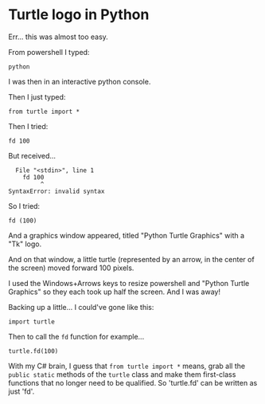 ﻿# Turtle logo in Python

Err... this was almost too easy.

From powershell I typed:

    python

I was then in an interactive python console.

Then I just typed:

    from turtle import *


Then I tried:

    fd 100

But received...

      File "<stdin>", line 1
        fd 100
             ^
    SyntaxError: invalid syntax

So I tried:

    fd (100)

And a graphics window appeared, titled "Python Turtle Graphics" with a "Tk" logo.

And on that window, a little turtle (represented by an arrow, in the center of the screen) moved forward 100 pixels.

I used the Windows+Arrows keys to resize powershell and "Python Turtle Graphics" so they each took up half the screen. And I was away!


Backing up a little... I could've gone like this:


    import turtle

Then to call the `fd` function for example...

    turtle.fd(100)

With my C# brain, I guess that `from turtle import *` means, grab all the `public static` methods of the `turtle` class and make them first-class functions that no longer need to be qualified. So 'turtle.fd' can be written as just 'fd'.